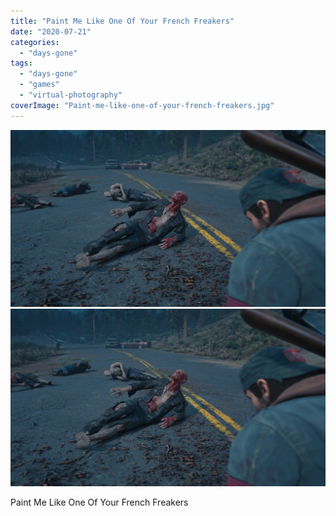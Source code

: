 ```yaml
---
title: "Paint Me Like One Of Your French Freakers"
date: "2020-07-21"
categories: 
  - "days-gone"
tags: 
  - "days-gone"
  - "games"
  - "virtual-photography"
coverImage: "Paint-me-like-one-of-your-french-freakers.jpg"
---
```


[![](images/Paint-me-like-one-of-your-french-freakers.jpg)](images/Paint-me-like-one-of-your-french-freakers.jpg)
[![](images/Paint-me-like-one-of-your-french-freakers.jpg)](images/Paint-me-like-one-of-your-french-freakers.jpg)

Paint Me Like One Of Your French Freakers
